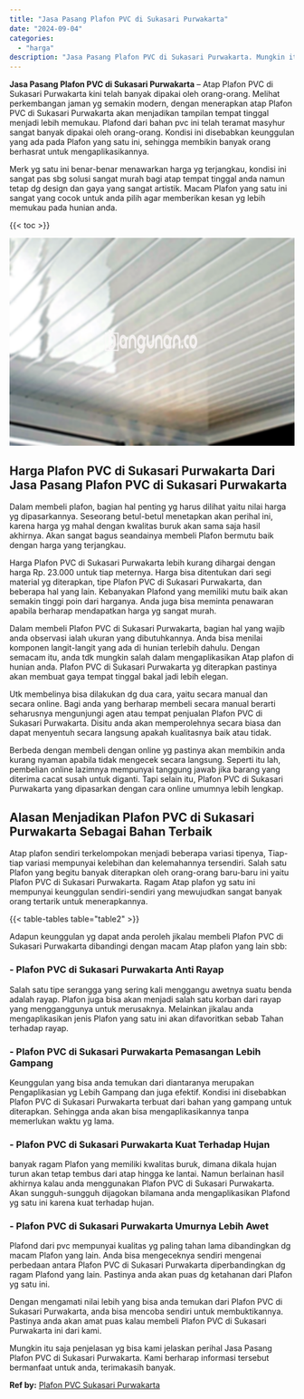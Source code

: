```yaml
---
title: "Jasa Pasang Plafon PVC di Sukasari Purwakarta"
date: "2024-09-04"
categories: 
  - "harga"
description: "Jasa Pasang Plafon PVC di Sukasari Purwakarta. Mungkin itu saja penjelasan yg bisa kami jelaskan perihal Jasa Pasang Plafon PVC di Sukasari Purwakarta. Kami..."
---
```


**Jasa Pasang Plafon PVC di Sukasari Purwakarta** – Atap Plafon PVC di Sukasari Purwakarta kini telah banyak dipakai oleh orang-orang. Melihat perkembangan jaman yg semakin modern, dengan menerapkan atap Plafon PVC di Sukasari Purwakarta akan menjadikan tampilan tempat tinggal menjadi lebih memukau. Plafond dari bahan pvc ini telah teramat masyhur sangat banyak dipakai oleh orang-orang. Kondisi ini disebabkan keunggulan yang ada pada Plafon yang satu ini, sehingga membikin banyak orang berhasrat untuk mengaplikasikannya.

Merk yg satu ini benar-benar menawarkan harga yg terjangkau, kondisi ini sangat pas sbg solusi sangat murah bagi atap tempat tinggal anda namun tetap dg design dan gaya yang sangat artistik. Macam Plafon yang satu ini sangat yang cocok untuk anda pilih agar memberikan kesan yg lebih memukau pada hunian anda.

{{< toc >}}

![Jasa Pasang Plafon PVC di Sukasari Purwakarta](/images/flafond-pvc-murah09.png)

## Harga Plafon PVC di Sukasari Purwakarta Dari Jasa Pasang Plafon PVC di Sukasari Purwakarta

Dalam membeli plafon, bagian hal penting yg harus dilihat yaitu nilai harga yg dipasarkannya. Seseorang betul-betul menetapkan akan perihal ini, karena harga yg mahal dengan kwalitas buruk akan sama saja hasil akhirnya. Akan sangat bagus seandainya membeli Plafon bermutu baik dengan harga yang terjangkau.

Harga Plafon PVC di Sukasari Purwakarta lebih kurang dihargai dengan harga Rp. 23.000 untuk tiap meternya. Harga bisa ditentukan dari segi material yg diterapkan, tipe Plafon PVC di Sukasari Purwakarta, dan beberapa hal yang lain. Kebanyakan Plafond yang memiliki mutu baik akan semakin tinggi poin dari harganya. Anda juga bisa meminta penawaran apabila berharap mendapatkan harga yg sangat murah.

Dalam membeli Plafon PVC di Sukasari Purwakarta, bagian hal yang wajib anda observasi ialah ukuran yang dibutuhkannya. Anda bisa menilai komponen langit-langit yang ada di hunian terlebih dahulu. Dengan semacam itu, anda tdk mungkin salah dalam mengaplikasikan Atap plafon di hunian anda. Plafon PVC di Sukasari Purwakarta yg diterapkan pastinya akan membuat gaya tempat tinggal bakal jadi lebih elegan.

Utk membelinya bisa dilakukan dg dua cara, yaitu secara manual dan secara online. Bagi anda yang berharap membeli secara manual berarti seharusnya mengunjungi agen atau tempat penjualan Plafon PVC di Sukasari Purwakarta. Disitu anda akan memperolehnya secara biasa dan dapat menyentuh secara langsung apakah kualitasnya baik atau tidak.

Berbeda dengan membeli dengan online yg pastinya akan membikin anda kurang nyaman apabila tidak mengecek secara langsung. Seperti itu lah, pembelian online lazimnya mempunyai tanggung jawab jika barang yang diterima cacat susah untuk diganti. Tapi selain itu, Plafon PVC di Sukasari Purwakarta yang dipasarkan dengan cara online umumnya lebih lengkap.

## Alasan Menjadikan Plafon PVC di Sukasari Purwakarta Sebagai Bahan Terbaik

Atap plafon sendiri terkelompokan menjadi beberapa variasi tipenya, Tiap-tiap variasi mempunyai kelebihan dan kelemahannya tersendiri. Salah satu Plafon yang begitu banyak diterapkan oleh orang-orang baru-baru ini yaitu Plafon PVC di Sukasari Purwakarta. Ragam Atap plafon yg satu ini mempunyai keunggulan sendiri-sendiri yang mewujudkan sangat banyak orang tertarik untuk menerapkannya.

{{< table-tables table="table2" >}}

Adapun keunggulan yg dapat anda peroleh jikalau membeli Plafon PVC di Sukasari Purwakarta dibandingi dengan macam Atap plafon yang lain sbb:

### \- Plafon PVC di Sukasari Purwakarta Anti Rayap

Salah satu tipe serangga yang sering kali menggangu awetnya suatu benda adalah rayap. Plafon juga bisa akan menjadi salah satu korban dari rayap yang mengganggunya untuk merusaknya. Melainkan jikalau anda mengaplikasikan jenis Plafon yang satu ini akan difavoritkan sebab Tahan terhadap rayap.

### \- Plafon PVC di Sukasari Purwakarta Pemasangan Lebih Gampang

Keunggulan yang bisa anda temukan dari diantaranya merupakan Pengaplikasian yg Lebih Gampang dan juga efektif. Kondisi ini disebabkan Plafon PVC di Sukasari Purwakarta terbuat dari bahan yang gampang untuk diterapkan. Sehingga anda akan bisa mengaplikasikannya tanpa memerlukan waktu yg lama.

### \- Plafon PVC di Sukasari Purwakarta Kuat Terhadap Hujan

banyak ragam Plafon yang memiliki kwalitas buruk, dimana dikala hujan turun akan tetap tembus dari atap hingga ke lantai. Namun berlainan hasil akhirnya kalau anda menggunakan Plafon PVC di Sukasari Purwakarta. Akan sungguh-sungguh dijagokan bilamana anda mengaplikasikan Plafond yg satu ini karena kuat terhadap hujan.

### \- Plafon PVC di Sukasari Purwakarta Umurnya Lebih Awet

Plafond dari pvc mempunyai kualitas yg paling tahan lama dibandingkan dg macam Plafon yang lain. Anda bisa mengeceknya sendiri mengenai perbedaan antara Plafon PVC di Sukasari Purwakarta diperbandingkan dg ragam Plafond yang lain. Pastinya anda akan puas dg ketahanan dari Plafon yg satu ini.

Dengan mengamati nilai lebih yang bisa anda temukan dari Plafon PVC di Sukasari Purwakarta, anda bisa mencoba sendiri untuk membuktikannya. Pastinya anda akan amat puas kalau membeli Plafon PVC di Sukasari Purwakarta ini dari kami.

Mungkin itu saja penjelasan yg bisa kami jelaskan perihal Jasa Pasang Plafon PVC di Sukasari Purwakarta. Kami berharap informasi tersebut bermanfaat untuk anda, terimakasih banyak.

**Ref by:** [Plafon PVC Sukasari Purwakarta](https://id.wikipedia.org/wiki/Plafon)

